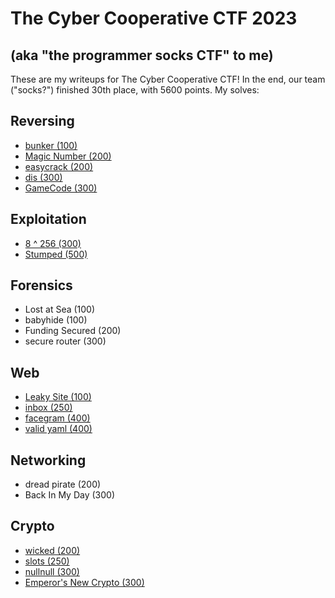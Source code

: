 
# The Cyber Cooperative CTF 2023

## (aka "the programmer socks CTF" to me)

These are my writeups for The Cyber Cooperative CTF! In the end, our team ("socks?") finished 30th place, with 5600 points. My solves:

## Reversing

- [bunker (100)](rev/bunker.md)
- [Magic Number (200)](rev/magicnumber.md)
- [easycrack (200)](rev/easycrack.md)
- [dis (300)](rev/dis.md)
- [GameCode (300)](rev/gamecode.md)

## Exploitation

- [8 ^ 256 (300)](pwn/canary.md)
- [Stumped (500)](pwn/stumped.md)

## Forensics

- Lost at Sea (100)
- babyhide (100)
- Funding Secured (200)
- secure router (300)

## Web

- [Leaky Site (100)](web/leakysite.md)
- [inbox (250)](web/inbox.md)
- [facegram (400)](web/facegram.md)
- [valid yaml (400)](web/validyaml.md)

## Networking

- dread pirate (200)
- Back In My Day (300)

## Crypto

- [wicked (200)](crypto/wicked.md)
- [slots (250)](crypto/slots.md)
- [nullnull (300)](crypto/nullnull.md)
- [Emperor's New Crypto (300)](crypto/emperorsnewcrypto.md)

